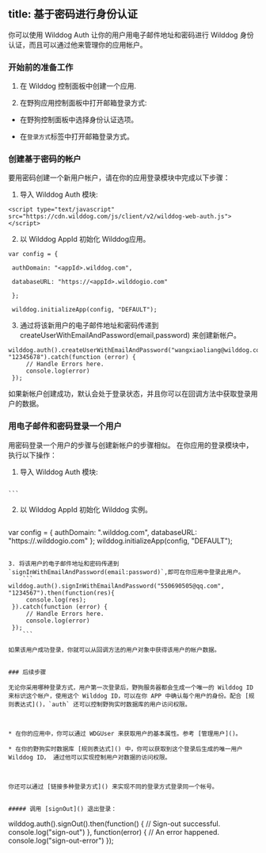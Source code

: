 title:  基于密码进行身份认证
---

你可以使用 Wilddog Auth 让你的用户用电子邮件地址和密码进行 Wilddog 身份认证，而且可以通过他来管理你的应用帐户。


### 开始前的准备工作


1. 在 Wilddog 控制面板中创建一个应用.

2. 在野狗应用控制面板中打开邮箱登录方式:



 * 在野狗控制面板中选择身份认证选项。

 * 在`登录方式`标签中打开邮箱登录方式。



### 创建基于密码的帐户

要用密码创建一个新用户帐户，请在你的应用登录模块中完成以下步骤：


1. 导入 Wilddog Auth 模块:
 
 ```
<script type="text/javascript" src="https://cdn.wilddog.com/js/client/v2/wilddog-web-auth.js"></script>
```

2. 以 Wilddog AppId 初始化 Wilddog应用。

```
var config = {

 authDomain: "<appId>.wilddog.com",

 databaseURL: "https://<appId>.wilddogio.com"

 };

 wilddog.initializeApp(config, "DEFAULT");
```

3. 通过将该新用户的电子邮件地址和密码传递到 createUserWithEmailAndPassword(email,password) 来创建新帐户。

```
wilddog.auth().createUserWithEmailAndPassword("wangxiaoliang@wilddog.com", "12345678").catch(function (error) {
     // Handle Errors here.
     console.log(error)
 });
```

如果新帐户创建成功，默认会处于登录状态，并且你可以在回调方法中获取登录用户的数据。



### 用电子邮件和密码登录一个用户

用密码登录一个用户的步骤与创建新帐户的步骤相似。 在你应用的登录模块中，执行以下操作：



1. 导入 Wilddog Auth 模块:
    ```
<script type="text/javascript" src="https://cdn.wilddog.com/js/client/v2/wilddog-web-auth.js"></script>
    ```

2. 以 Wilddog AppId 初始化 Wilddog 实例。
    ```
 var config = {
     authDomain: "<appId>.wilddog.com",
     databaseURL: "https://<appId>.wilddogio.com"
 };
 wilddog.initializeApp(config, "DEFAULT");
```

3. 将该用户的电子邮件地址和密码传递到 `signInWithEmailAndPassword(email:password)`,即可在你应用中登录此用户。
    ```
wilddog.auth().signInWithEmailAndPassword("550690505@qq.com", "1234567").then(function(res){
     console.log(res);
 }).catch(function (error) {
     // Handle Errors here.
     console.log(error)
 });
    ```

如果该用户成功登录，你就可以从回调方法的用户对象中获得该用户的帐户数据。


### 后续步骤

无论你采用哪种登录方式，用户第一次登录后，野狗服务器都会生成一个唯一的 Wilddog ID 来标识这个帐户，使用这个 Wilddog ID，可以在你 APP 中确认每个用户的身份。配合 [规则表达式]()，`auth` 还可以控制野狗实时数据库的用户访问权限。



* 在你的应用中，你可以通过 WDGUser 来获取用户的基本属性。参考 [管理用户]()。

* 在你的野狗实时数据库 [规则表达式]() 中，你可以获取到这个登录后生成的唯一用户 Wilddog ID， 通过他可以实现控制用户对数据的访问权限。



你还可以通过 [链接多种登录方式]() 来实现不同的登录方式登录同一个帐号。


##### 调用 [signOut]() 退出登录：

```
 wilddog.auth().signOut().then(function() {
     // Sign-out successful.
     console.log("sign-out")
 }, function(error) {
     // An error happened.
     console.log("sign-out-error")
 });

```

